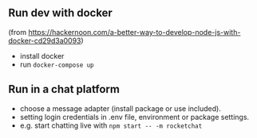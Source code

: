 ## Run dev with docker

(from https://hackernoon.com/a-better-way-to-develop-node-js-with-docker-cd29d3a0093)

- install docker
- run `docker-compose up`

## Run in a chat platform

- choose a message adapter (install package or use included).
- setting login credentials in .env file, environment or package settings.
- e.g. start chatting live with `npm start -- -m rocketchat`
